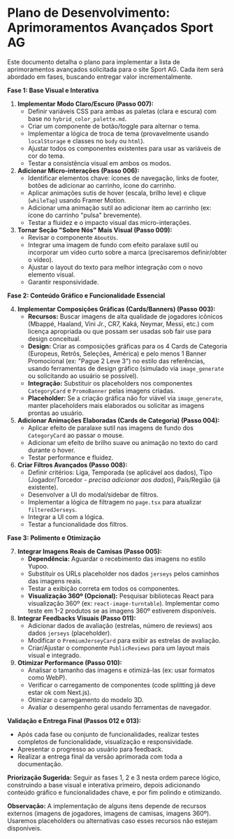 # Plano de Desenvolvimento: Aprimoramentos Avançados Sport AG

Este documento detalha o plano para implementar a lista de aprimoramentos avançados solicitada para o site Sport AG. Cada item será abordado em fases, buscando entregar valor incrementalmente.

**Fase 1: Base Visual e Interativa**

1.  **Implementar Modo Claro/Escuro (Passo 007):**
    *   Definir variáveis CSS para ambas as paletas (clara e escura) com base no `hybrid_color_palette.md`.
    *   Criar um componente de botão/toggle para alternar o tema.
    *   Implementar a lógica de troca de tema (provavelmente usando `localStorage` e classes no `body` ou `html`).
    *   Ajustar todos os componentes existentes para usar as variáveis de cor do tema.
    *   Testar a consistência visual em ambos os modos.
2.  **Adicionar Micro-interações (Passo 006):**
    *   Identificar elementos chave: ícones de navegação, links de footer, botões de adicionar ao carrinho, ícone do carrinho.
    *   Aplicar animações sutis de hover (escala, brilho leve) e clique (`whileTap`) usando Framer Motion.
    *   Adicionar uma animação sutil ao adicionar item ao carrinho (ex: ícone do carrinho "pulsa" brevemente).
    *   Testar a fluidez e o impacto visual das micro-interações.
3.  **Tornar Seção "Sobre Nós" Mais Visual (Passo 009):**
    *   Revisar o componente `AboutUs`.
    *   Integrar uma imagem de fundo com efeito paralaxe sutil ou incorporar um vídeo curto sobre a marca (precisaremos definir/obter o vídeo).
    *   Ajustar o layout do texto para melhor integração com o novo elemento visual.
    *   Garantir responsividade.

**Fase 2: Conteúdo Gráfico e Funcionalidade Essencial**

4.  **Implementar Composições Gráficas (Cards/Banners) (Passo 003):**
    *   **Recursos:** Buscar imagens de alta qualidade de jogadores icônicos (Mbappé, Haaland, Vini Jr., CR7, Kaká, Neymar, Messi, etc.) com licença apropriada ou que possam ser usadas sob fair use para design conceitual.
    *   **Design:** Criar as composições gráficas para os 4 Cards de Categoria (Europeus, Retrôs, Seleções, América) e pelo menos 1 Banner Promocional (ex: "Pague 2 Leve 3") no estilo das referências, usando ferramentas de design gráfico (simulado via `image_generate` ou solicitando ao usuário se possível).
    *   **Integração:** Substituir os placeholders nos componentes `CategoryCard` e `PromoBanner` pelas imagens criadas.
    *   **Placeholder:** Se a criação gráfica não for viável via `image_generate`, manter placeholders mais elaborados ou solicitar as imagens prontas ao usuário.
5.  **Adicionar Animações Elaboradas (Cards de Categoria) (Passo 004):**
    *   Aplicar efeito de paralaxe sutil nas imagens de fundo dos `CategoryCard` ao passar o mouse.
    *   Adicionar um efeito de brilho suave ou animação no texto do card durante o hover.
    *   Testar performance e fluidez.
6.  **Criar Filtros Avançados (Passo 008):**
    *   Definir critérios: Liga, Temporada (se aplicável aos dados), Tipo (Jogador/Torcedor - *precisa adicionar aos dados*), País/Região (já existente).
    *   Desenvolver a UI do modal/sidebar de filtros.
    *   Implementar a lógica de filtragem no `page.tsx` para atualizar `filteredJerseys`.
    *   Integrar a UI com a lógica.
    *   Testar a funcionalidade dos filtros.

**Fase 3: Polimento e Otimização**

7.  **Integrar Imagens Reais de Camisas (Passo 005):**
    *   **Dependência:** Aguardar o recebimento das imagens no estilo Yupoo.
    *   Substituir os URLs placeholder nos dados `jerseys` pelos caminhos das imagens reais.
    *   Testar a exibição correta em todos os componentes.
    *   **Visualização 360º (Opcional):** Pesquisar bibliotecas React para visualização 360º (ex: `react-image-turntable`). Implementar como teste em 1-2 produtos se as imagens 360º estiverem disponíveis.
8.  **Integrar Feedbacks Visuais (Passo 011):**
    *   Adicionar dados de avaliação (estrelas, número de reviews) aos dados `jerseys` (placeholder).
    *   Modificar o `PremiumJerseyCard` para exibir as estrelas de avaliação.
    *   Criar/Ajustar o componente `PublicReviews` para um layout mais visual e integrado.
9.  **Otimizar Performance (Passo 010):**
    *   Analisar o tamanho das imagens e otimizá-las (ex: usar formatos como WebP).
    *   Verificar o carregamento de componentes (code splitting já deve estar ok com Next.js).
    *   Otimizar o carregamento do modelo 3D.
    *   Avaliar o desempenho geral usando ferramentas de navegador.

**Validação e Entrega Final (Passos 012 e 013):**

*   Após cada fase ou conjunto de funcionalidades, realizar testes completos de funcionalidade, visualização e responsividade.
*   Apresentar o progresso ao usuário para feedback.
*   Realizar a entrega final da versão aprimorada com toda a documentação.

**Priorização Sugerida:** Seguir as fases 1, 2 e 3 nesta ordem parece lógico, construindo a base visual e interativa primeiro, depois adicionando conteúdo gráfico e funcionalidades chave, e por fim polindo e otimizando.

**Observação:** A implementação de alguns itens depende de recursos externos (imagens de jogadores, imagens de camisas, imagens 360º). Usaremos placeholders ou alternativas caso esses recursos não estejam disponíveis.

